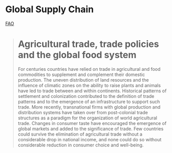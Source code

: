 # Global Supply Chain 

[FAO ](https://www.fao.org/4/y4252e/y4252e11.htm)
> # Agricultural trade, trade policies and the global food system
> 
> For centuries countries have relied on trade in agricultural and food commodities to supplement and complement their domestic production. The uneven distribution of land resources and the influence of climatic zones on the ability to raise plants and animals have led to trade between and within continents. Historical patterns of settlement and colonization contributed to the definition of trade patterns and to the emergence of an infrastructure to support such trade. More recently, transnational firms with global production and distribution systems have taken over from post-colonial trade structures as a paradigm for the organization of world agricultural trade. Changes in consumer taste have encouraged the emergence of global markets and added to the significance of trade. Few countries could survive the elimination of agricultural trade without a considerable drop in national income, and none could do so without considerable reduction in consumer choice and well-being.